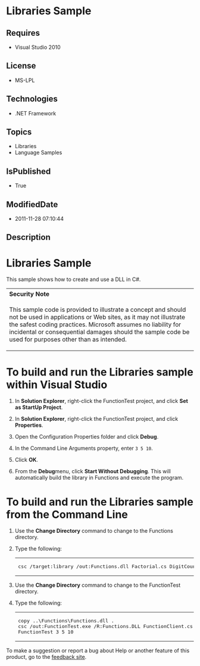 # Libraries Sample
## Requires
* Visual Studio 2010
## License
* MS-LPL
## Technologies
* .NET Framework
## Topics
* Libraries
* Language Samples
## IsPublished
* True
## ModifiedDate
* 2011-11-28 07:10:44
## Description

<h1>
<h1>Libraries Sample</h1>
<div id="mainSection">
<div id="mainBody">
<div id="allHistory" class="saveHistory"></div>
<p></p>
<p>This sample shows how to create and use a DLL in C#. </p>
<div class="alert">
<table width="100%" cellspacing="0" cellpadding="0">
<tbody>
<tr>
<th align="left">Security Note </th>
</tr>
<tr>
<td>
<p>This sample code is provided to illustrate a concept and should not be used in applications or Web sites, as it may not illustrate the safest coding practices. Microsoft assumes no liability for incidental or consequential damages should the sample code
 be used for purposes other than as intended.</p>
</td>
</tr>
</tbody>
</table>
</div>
<h1 class="heading">To build and run the Libraries sample within Visual Studio</h1>
<div id="procedureSection1" class="section">
<ol>
<li>
<p>In <b>Solution Explorer</b>, right-click the FunctionTest project, and click <b>
Set as StartUp Project</b>.</p>
</li><li>
<p>In <b>Solution Explorer</b>, right-click the FunctionTest project, and click <b>
Properties</b>.</p>
</li><li>
<p>Open the Configuration Properties folder and click <b>Debug</b>.</p>
</li><li>
<p>In the Command Line Arguments property, enter <code>3 5 10</code>.</p>
</li><li>
<p>Click <b>OK</b>.</p>
</li><li>
<p>From the <b>Debug</b><b></b>menu, click <b>Start Without Debugging</b>. This will automatically build the library in Functions and execute the program.</p>
</li></ol>
</div>
<h1 class="heading">To build and run the Libraries sample from the Command Line</h1>
<div id="procedureSection2" class="section">
<ol>
<li>
<p>Use the <b>Change Directory</b> command to change to the Functions directory.</p>
</li><li>
<p>Type the following: </p>
<div class="code"><span>
<table width="100%" cellspacing="0" cellpadding="0">
<tbody>
<tr>
<td colspan="2">
<pre>csc /target:library /out:Functions.dll Factorial.cs DigitCounter.cs</pre>
</td>
</tr>
</tbody>
</table>
</span></div>
</li><li>
<p>Use the <b>Change Directory</b> command to change to the FunctionTest directory.</p>
</li><li>
<p>Type the following: </p>
<div class="code"><span>
<table width="100%" cellspacing="0" cellpadding="0">
<tbody>
<tr>
<td colspan="2">
<pre>copy ..\Functions\Functions.dll .
csc /out:FunctionTest.exe /R:Functions.DLL FunctionClient.cs 
FunctionTest 3 5 10</pre>
</td>
</tr>
</tbody>
</table>
</span></div>
</li></ol>
</div>
</div>
<div id="footer">
<div class="footerLine"></div>
To make a suggestion or report a bug about Help or another feature of this product, go to the
<a href="http://go.microsoft.com/fwlink/?LinkId=9790442">feedback site</a>. </div>
</div>
</h1>

